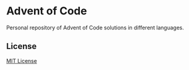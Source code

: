 # Advent of Code

Personal repository of Advent of Code solutions in different languages.

## License

[MIT License](LICENSE)
